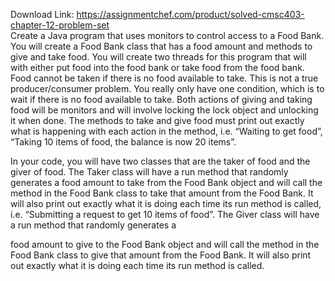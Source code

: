 Download Link: https://assignmentchef.com/product/solved-cmsc403-chapter-12-problem-set
<br>
Create a Java program that uses monitors to control access to a Food Bank.  You will create a Food Bank class that has a food amount and methods to give and take food.  You will create two threads for this program that will with either put food into the food bank or take food from the food bank.  Food cannot be taken if there is no food available to take.  This is not a true producer/consumer problem.  You really only have one condition, which is to wait if there is no food available to take.  Both actions of giving and taking food will be monitors and will involve locking the lock object and unlocking it when done.  The methods to take and give food must print out exactly what is happening with each action in the method, i.e. “Waiting to get food”, “Taking 10 items of food, the balance is now 20 items”.

In your code, you will have two classes that are the taker of food and the giver of food.  The Taker class will have a run method that randomly generates a food amount to take from the Food Bank object and will call the method in the Food Bank class to take that amount from the Food Bank.  It will also print out exactly what it is doing each time its run method is called, i.e. “Submitting a request to get 10 items of food”.  The Giver class will have a run method that randomly generates a

food amount to give to the Food Bank object and will call the method in the Food Bank class to give that amount from the Food Bank.  It will also print out exactly what it is doing each time its run method is called.


